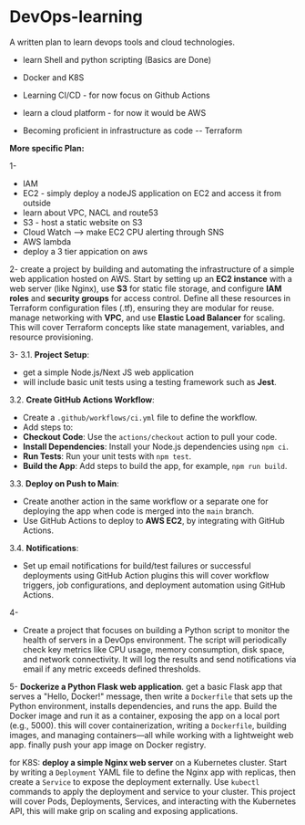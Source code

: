 # DevOps-learning
A written plan to learn devops tools and cloud technologies.

- learn Shell and python scripting (Basics are Done)

- Docker and K8S

- Learning CI/CD - for now focus on Github Actions

- learn a cloud platform - for now it would be AWS

- Becoming proficient in infrastructure as code -- Terraform

 

**More specific Plan:**

1-
- IAM
- EC2 - simply deploy a nodeJS application on EC2 and access it from outside
- learn about VPC, NACL and route53
- S3 - host a static website on S3
- Cloud Watch --> make EC2 CPU alerting through SNS
- AWS lambda
- deploy a 3 tier appication on aws


2-
 create a project by building and automating the infrastructure of a simple web application hosted on AWS. Start by setting up an **EC2 instance** with a web server (like Nginx), use **S3** for static file storage, and configure **IAM roles** and **security groups** for access control. Define all these resources in Terraform configuration files (.tf), ensuring they are modular for reuse. manage networking with **VPC**, and use **Elastic Load Balancer** for scaling. This will cover Terraform concepts like state management, variables, and resource provisioning.


3-
3.1. **Project Setup**:
 - get a simple Node.js/Next JS web application 
 - will include basic unit tests using a testing framework such as **Jest**.

3.2. **Create GitHub Actions Workflow**:
 - Create a `.github/workflows/ci.yml` file to define the workflow.
 - Add steps to:
 - **Checkout Code**: Use the `actions/checkout` action to pull your code.
 - **Install Dependencies**: Install your Node.js dependencies using `npm ci`.
 - **Run Tests**: Run your unit tests with `npm test`.
 - **Build the App**: Add steps to build the app, for example, `npm run build`.

3.3. **Deploy on Push to Main**:
 - Create another action in the same workflow or a separate one for deploying the app when code is merged into the `main` branch.
 - Use GitHub Actions to deploy to **AWS EC2**, by integrating with GitHub Actions.

3.4. **Notifications**:
 - Set up email notifications for build/test failures or successful deployments using GitHub Action plugins this will cover workflow triggers, job configurations, and deployment automation using GitHub Actions.

4-
- Create a project that focuses on building a Python script to monitor the health of servers in a DevOps environment. The script will periodically check key metrics like CPU usage, memory consumption, disk space, and network connectivity. It will log the results and send notifications via email if any metric exceeds defined thresholds.

5-
**Dockerize a Python Flask web application**. get a basic Flask app that serves a "Hello, Docker!" message, then write a `Dockerfile` that sets up the Python environment, installs dependencies, and runs the app. Build the Docker image and run it as a container, exposing the app on a local port (e.g., 5000). this will cover containerization, writing a `Dockerfile`, building images, and managing containers—all while working with a lightweight web app.
finally push your app image on Docker registry.

for K8S:
**deploy a simple Nginx web server** on a Kubernetes cluster. Start by writing a `Deployment` YAML file to define the Nginx app with replicas, then create a `Service` to expose the deployment externally. Use `kubectl` commands to apply the deployment and service to your cluster. This project will cover Pods, Deployments, Services, and interacting with the Kubernetes API, this will make grip on scaling and exposing applications.
